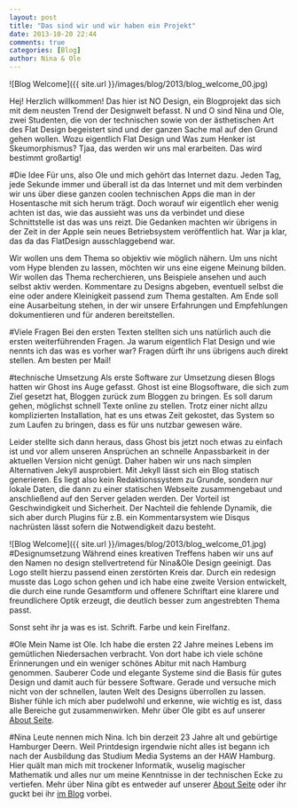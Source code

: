 ```yaml
---
layout: post
title: "Das sind wir und wir haben ein Projekt"
date: 2013-10-20 22:44
comments: true
categories: [Blog]
author: Nina & Ole
---
```

![Blog Welcome]({{ site.url }}/images/blog/2013/blog_welcome_00.jpg)

Hej! Herzlich willkommen! Das hier ist NO Design, ein Blogprojekt das sich mit dem neusten Trend der Designwelt befasst. N und O sind Nina und Ole, zwei Studenten, die von der technischen sowie von der ästhetischen Art des Flat Design begeistert sind und der ganzen Sache mal auf den Grund gehen wollen. Wozu eigentlich Flat Design und Was zum Henker ist Skeumorphismus? Tjaa, das werden wir uns mal erarbeiten. Das wird bestimmt großartig! 

<!--more-->

#Die Idee
Für uns, also Ole und mich gehört das Internet dazu. Jeden Tag, jede Sekunde immer und überall ist da das Internet und mit dem verbinden wir uns über diese ganzen coolen technischen Apps die man in der Hosentasche mit sich herum trägt. Doch worauf wir eigentlich eher wenig achten ist das, wie das aussieht was uns da verbindet und diese Schnittstelle ist das was uns reizt. Die Gedanken machten wir übrigens in der Zeit in der Apple sein neues Betriebsystem veröffentlich hat. War ja klar, das da das FlatDesign ausschlaggebend war.

Wir wollen uns dem Thema so objektiv wie möglich nähern. Um uns nicht vom Hype blenden zu lassen, möchten wir uns eine eigene Meinung bilden. Wir wollen das Thema recherchieren, uns Beispiele ansehen und auch selbst aktiv werden. Kommentare zu Designs abgeben, eventuell selbst die eine oder andere Kleinigkeit passend zum Thema gestalten. Am Ende soll eine Ausarbeitung stehen, in der wir unsere Erfahrungen und Empfehlungen dokumentieren und für anderen bereitstellen.

#Viele Fragen
Bei den ersten Texten stellten sich uns natürlich auch die ersten weiterführenden Fragen. Ja warum eigentlich Flat Design und wie nennts ich das was es vorher war?
Fragen dürft ihr uns übrigens auch direkt stellen. Am besten per Mail!

#technische Umsetzung
Als erste Software zur Umsetzung diesen Blogs hatten wir Ghost ins Auge gefasst. Ghost ist eine Blogsoftware, die sich zum Ziel gesetzt hat, Bloggen zurück zum Bloggen zu bringen. Es soll darum gehen, möglichst schnell Texte online zu stellen. Trotz einer nicht allzu komplizierten Installation, hat es uns etwas Zeit gekostet, das System so zum Laufen zu bringen, dass es für uns nutzbar gewesen wäre.

Leider stellte sich dann heraus, dass Ghost bis jetzt noch etwas zu einfach ist und vor allem unseren Ansprüchen an schnelle Anpassbarkeit in der aktuellen Version nicht genügt. 
Daher haben wir uns nach simplen Alternativen Jekyll ausprobiert. Mit Jekyll lässt sich ein Blog statisch generieren. Es liegt also kein Redaktionssystem zu Grunde, sondern nur lokale Daten, die dann zu einer statischen Webseite zusammengebaut und anschließend auf den Server geladen werden. Der Vorteil ist Geschwindigkeit und Sicherheit. Der Nachteil die fehlende Dynamik, die sich aber durch Plugins für z.B. ein Kommentarsystem wie Disqus nachrüsten lässt sofern die Notwendigkeit dazu besteht.

![Blog Welcome]({{ site.url }}/images/blog/2013/blog_welcome_01.jpg)
#Designumsetzung
Während eines kreativen Treffens haben wir uns auf den Namen no design stellvertretend für Nina&Ole Design geeinigt. Das Logo stellt hierzu passend einen zerstörten Kreis dar. Durch ein redesign musste das Logo schon gehen und ich habe eine zweite Version entwickelt, die durch eine runde Gesamtform und offenere Schriftart eine klarere und freundlichere Optik erzeugt, die deutlich besser zum angestrebten Thema passt.

Sonst seht ihr ja was es ist. Schrift. Farbe und kein Firelfanz.

#Ole
Mein Name ist Ole. Ich habe die ersten 22 Jahre meines Lebens im gemütlichen Niedersachen verbracht. Von dort habe ich viele schöne Erinnerungen und ein weniger schönes Abitur mit nach Hamburg genommen. Sauberer Code und elegante Systeme sind die Basis für gutes Design und damit auch für bessere Software. Gerade und versuche mich nicht von der schnellen, lauten Welt des Designs überrollen zu lassen. Bisher fühle ich mich aber pudelwohl und erkenne, wie wichtig es ist, dass alle Bereiche gut zusammenwirken.
Mehr über Ole gibt es auf unserer [About Seite](/about/index.html).

#Nina
Leute nennen mich Nina. Ich bin derzeit 23 Jahre alt und gebürtige Hamburger Deern. Weil Printdesign irgendwie nicht alles ist begann ich nach der Ausbildung das Studium Media Systems an der HAW Hamburg. Hier quält man mich mit trockener Informatik, wuselig magischer Mathematik und alles nur um meine Kenntnisse in der technischen Ecke zu vertiefen.
Mehr über Nina gibt es entweder auf unserer [About Seite](/about/index.html) oder ihr guckt bei ihr [im Blog](http://www.oddnina.de) vorbei.